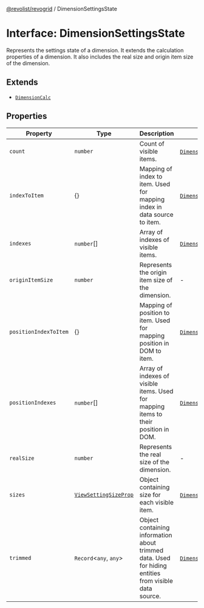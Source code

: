[@revolist/revogrid](README.md) / DimensionSettingsState

# Interface: DimensionSettingsState

Represents the settings state of a dimension.
It extends the calculation properties of a dimension.
It also includes the real size and origin item size of the dimension.

## Extends

- [`DimensionCalc`](Interface.DimensionCalc.md)

## Properties

| Property | Type | Description | Inherited from | Defined in |
| ------ | ------ | ------ | ------ | ------ |
| `count` | `number` | Count of visible items. | [`DimensionCalc`](Interface.DimensionCalc.md).`count` | [src/types/interfaces.ts:581](https://github.com/revolist/revogrid/blob/786bfc578aeb724125d022c69d878eb830c54a23/src/types/interfaces.ts#L581) |
| `indexToItem` | \{\} | Mapping of index to item. Used for mapping index in data source to item. | [`DimensionCalc`](Interface.DimensionCalc.md).`indexToItem` | [src/types/interfaces.ts:604](https://github.com/revolist/revogrid/blob/786bfc578aeb724125d022c69d878eb830c54a23/src/types/interfaces.ts#L604) |
| `indexes` | `number`[] | Array of indexes of visible items. | [`DimensionCalc`](Interface.DimensionCalc.md).`indexes` | [src/types/interfaces.ts:576](https://github.com/revolist/revogrid/blob/786bfc578aeb724125d022c69d878eb830c54a23/src/types/interfaces.ts#L576) |
| `originItemSize` | `number` | Represents the origin item size of the dimension. | - | [src/types/interfaces.ts:636](https://github.com/revolist/revogrid/blob/786bfc578aeb724125d022c69d878eb830c54a23/src/types/interfaces.ts#L636) |
| `positionIndexToItem` | \{\} | Mapping of position to item. Used for mapping position in DOM to item. | [`DimensionCalc`](Interface.DimensionCalc.md).`positionIndexToItem` | [src/types/interfaces.ts:593](https://github.com/revolist/revogrid/blob/786bfc578aeb724125d022c69d878eb830c54a23/src/types/interfaces.ts#L593) |
| `positionIndexes` | `number`[] | Array of indexes of visible items. Used for mapping items to their position in DOM. | [`DimensionCalc`](Interface.DimensionCalc.md).`positionIndexes` | [src/types/interfaces.ts:587](https://github.com/revolist/revogrid/blob/786bfc578aeb724125d022c69d878eb830c54a23/src/types/interfaces.ts#L587) |
| `realSize` | `number` | Represents the real size of the dimension. | - | [src/types/interfaces.ts:631](https://github.com/revolist/revogrid/blob/786bfc578aeb724125d022c69d878eb830c54a23/src/types/interfaces.ts#L631) |
| `sizes` | [`ViewSettingSizeProp`](TypeAlias.ViewSettingSizeProp.md) | Object containing size for each visible item. | [`DimensionCalc`](Interface.DimensionCalc.md).`sizes` | [src/types/interfaces.ts:620](https://github.com/revolist/revogrid/blob/786bfc578aeb724125d022c69d878eb830c54a23/src/types/interfaces.ts#L620) |
| `trimmed` | `Record`\<`any`, `any`\> | Object containing information about trimmed data. Used for hiding entities from visible data source. | [`DimensionCalc`](Interface.DimensionCalc.md).`trimmed` | [src/types/interfaces.ts:615](https://github.com/revolist/revogrid/blob/786bfc578aeb724125d022c69d878eb830c54a23/src/types/interfaces.ts#L615) |

